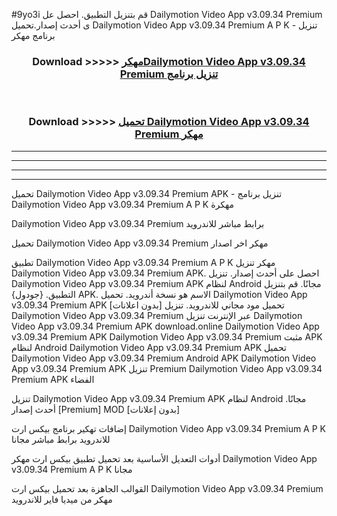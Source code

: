 #9yo3i قم بتنزيل التطبيق. احصل عل Dailymotion Video App v3.09.34 Premium    ى أحدث إصدار.تحميل Dailymotion Video App v3.09.34 Premium    A P K - تنزيل برنامج مهكر



<div align="center">
<h3>Download >>>>> <a href="https://ar-sites.web.app/?ar= Dailymotion Video App v3.09.34 Premium   ">مهكرDailymotion Video App v3.09.34 Premium    تنزيل برنامج</a></h3><br>

<h3>Download >>>>> <a href="https://ar-sites.web.app/?ar= Dailymotion Video App v3.09.34 Premium   ">تحميل Dailymotion Video App v3.09.34 Premium    مهكر</a></h3>
</div>


----------------------------------------------------------

----------------------------------------------------------

----------------------------------------------------------

----------------------------------------------------------


تحميل Dailymotion Video App v3.09.34 Premium    APK - تنزيل برنامج Dailymotion Video App v3.09.34 Premium    A P K مهكرة

Dailymotion Video App v3.09.34 Premium    برابط مباشر للاندرويد

تحميل Dailymotion Video App v3.09.34 Premium    مهكر اخر اصدار

تطبيق Dailymotion Video App v3.09.34 Premium    A P K مهكر
تنزيل Dailymotion Video App v3.09.34 Premium    APK. احصل على أحدث إصدار.
تنزيل Dailymotion Video App v3.09.34 Premium    APK لنظام Android مجانًا.
قم بتنزيل التطبيق. {جودول} APK. الاسم هو نسخة أندرويد.
تحميل Dailymotion Video App v3.09.34 Premium    APK [بدون اعلانات]
تحميل مود مجاني للاندرويد.
تنزيل Dailymotion Video App v3.09.34 Premium    عبر الإنترنت
تنزيل Dailymotion Video App v3.09.34 Premium    APK
download.online Dailymotion Video App v3.09.34 Premium    APK
Dailymotion Video App v3.09.34 Premium    مثبت APK لنظام Android
Dailymotion Video App v3.09.34 Premium    APK
تحميل Dailymotion Video App v3.09.34 Premium    Android APK
Dailymotion Video App v3.09.34 Premium    APK تنزيل Premium
Dailymotion Video App v3.09.34 Premium    APK الفضاء

تنزيل Dailymotion Video App v3.09.34 Premium    APK لنظام Android مجانًا. أحدث إصدار [Premium] MOD [بدون إعلانات]

إضافات تهكير برنامج بيكس ارت Dailymotion Video App v3.09.34 Premium    A P K للاندرويد برابط مباشر مجانا

أدوات التعديل الأساسية بعد تحميل تطبيق بيكس ارت مهكر Dailymotion Video App v3.09.34 Premium    A P K مجانا

القوالب الجاهزة بعد تحميل بيكس ارت Dailymotion Video App v3.09.34 Premium    مهكر من ميديا فاير للاندرويد



